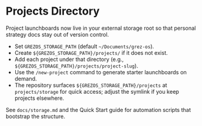 # Projects Directory

Project launchboards now live in your external storage root so that personal strategy docs stay out of version control.

- Set `GREZOS_STORAGE_PATH` (default `~/Documents/grez-os`).
- Create `${GREZOS_STORAGE_PATH}/projects/` if it does not exist.
- Add each project under that directory (e.g., `${GREZOS_STORAGE_PATH}/projects/project-slug`).
- Use the `/new-project` command to generate starter launchboards on demand.
- The repository surfaces `${GREZOS_STORAGE_PATH}/projects` at `projects/storage` for quick access; adjust the symlink if you keep projects elsewhere.

See `docs/storage.md` and the Quick Start guide for automation scripts that bootstrap the structure.
